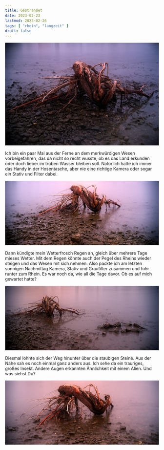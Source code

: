```yaml
---
title: Gestrandet
date: 2023-02-23
lastmod: 2023-02-26
tags: [ "rhein", "langzeit" ]
draft: false
---
```


![](images/_DSF4188.jpg)

Ich bin ein paar Mal aus der Ferne an dem merkwürdigen Wesen 
vorbeigefahren, das da nicht so recht wusste, ob es das Land 
erkunden oder doch lieber im trüben Wasser bleiben soll. Natürlich 
hatte ich immer das Handy in der Hosentasche, aber nie eine richtige 
Kamera oder sogar ein Stativ und Filter dabei.

![](images/_DSF4184.jpg)

Dann kündigte mein Wetterfrosch Regen an, gleich über mehrere Tage 
mieses Wetter. Mit dem Regen könnte auch der Pegel des Rheins wieder 
steigen und das Wesen mit sich nehmen. Also packte ich am letzten 
sonnigen Nachmittag Kamera, Stativ und Graufilter zusammen und fuhr 
runter zum Rhein. Es war noch da, wie all die Tage davor. Ob es auf 
mich gewartet hatte?

![](images/_DSF4185.jpg)

Diesmal lohnte sich der Weg hinunter über die staubigen Steine. Aus 
der Nähe sah es noch einmal ganz anders aus. Ich sehe da ein trauriges, 
großes Insekt. Andere Augen erkannten Ähnlichkeit mit einem Alien. Und 
was siehst Du?

![](images/_DSF4186.jpg)
